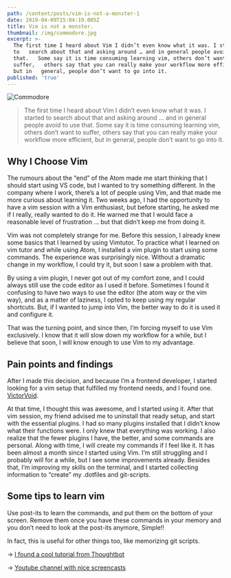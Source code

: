 ```yaml
---
path: /content/posts/vim-is-not-a-monster-1
date: 2019-04-09T15:04:19.005Z
title: Vim is not a monster.
thumbnail: /img/commodore.jpg
excerpt: >-
  The first time I heard about Vim I didn’t even know what it was. I started
  to   search about that and asking around … and in general people avoid to use
  that.   Some say it is time consuming learning vim, others don’t want to
  suffer,   others say that you can really make your workflow more efficient,
  but in   general, people don’t want to go into it.
published: 'true'
---
```

![Commodore](/img/commodore.jpg "Commodore")

> The first time I heard about Vim I didn’t even know what it was. I started to
> search about that and asking around … and in general people avoid to use that.
> Some say it is time consuming learning vim, others don’t want to suffer,
> others say that you can really make your workflow more efficient, but in
> general, people don’t want to go into it.

## Why I Choose Vim

The rumours about the “end” of the Atom made me start thinking that I should
start using VS code, but I wanted to try something different. In the company
where I work, there’s a lot of people using Vim, and that made me more curious
about learning it. Two weeks ago, I had the opportunity to have a vim session
with a Vim enthusiast, but before starting, he asked me if I really, really
wanted to do it. He warned me that I would face a reasonable level of
frustration … but that didn’t keep me from doing it.

Vim was not completely strange for me. Before this session, I already knew some
basics that I learned by using Vimtutor. To practice what I learned on vim tutor
and while using Atom, I installed a vim plugin to start using some commands. The
experience was surprisingly nice. Without a dramatic change in my workflow, I
could try it, but soon I saw a problem with that.

By using a vim plugin, I never got out of my comfort zone, and I could always
still use the code editor as I used it before. Sometimes I found it confusing to
have two ways to use the editor (the atom way or the vim way), and as a matter
of laziness, I opted to keep using my regular shortcuts. But, if I wanted to
jump into Vim, the better way to do it is used it and configure it.

That was the turning point, and since then, I’m forcing myself to use Vim
exclusively. I know that it will slow down my workflow for a while, but I
believe that soon, I will know enough to use Vim to my advantage.

## Pain points and findings

After I made this decision, and because I’m a frontend developer, I started
looking for a vim setup that fulfilled my frontend needs, and I found one.
[VictorVoid](https://github.com/VictorVoid/vim-frontend/).

At that time, I thought this was awesome, and I started using it. After that vim
session, my friend advised me to uninstall that ready setup, and start with the
essential plugins. I had so many plugins installed that I didn’t know what their
functions were. I only knew that everything was working. I also realize that the
fewer plugins I have, the better, and some commands are personal. Along with
time, I will create my commands if I feel like it. It has been almost a month
since I started using Vim. I’m still struggling and I probably will for a while,
but I see some improvements already. Besides that, I’m improving my skills on
the terminal, and I started collecting information to “create” my .dotfiles and
git-scripts.

## Some tips to learn vim

Use post-its to learn the commands, and put them on the bottom of your screen.
Remove them once you have these commands in your memory and you don’t need to
look at the post-its anymore, Simple!!

In fact, this is useful for other things too, like memorizing git scripts.

→ [I found a cool tutorial from Thoughtbot](https://www.thoughtbot.com/upcase)

→
[Youtube channel with nice screencasts](https://www.youtube.com/channel/UCXPHFM88IlFn68OmLwtPmZA)
